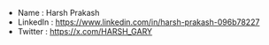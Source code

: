 - Name : Harsh Prakash
- LinkedIn : https://www.linkedin.com/in/harsh-prakash-096b78227
- Twitter : https://x.com/HARSH_GARY
